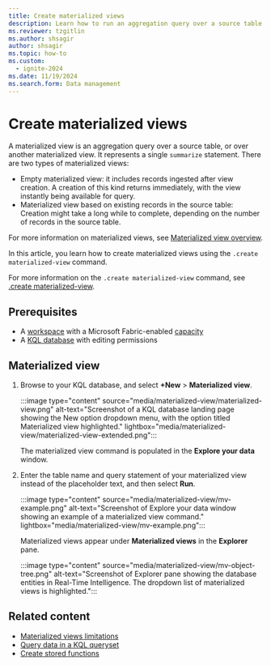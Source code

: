 ```yaml
---
title: Create materialized views
description: Learn how to run an aggregation query over a source table using materialized views in Real-Time Intelligence.
ms.reviewer: tzgitlin
ms.author: shsagir
author: shsagir
ms.topic: how-to
ms.custom:
  - ignite-2024
ms.date: 11/19/2024
ms.search.form: Data management
---
```

# Create materialized views

A materialized view is an aggregation query over a source table, or over another materialized view. It represents a single `summarize` statement. There are two types of materialized views:

* Empty materialized view: it includes records ingested after view creation. A creation of this kind returns immediately, with the view instantly being available for query.
* Materialized view based on existing records in the source table: Creation might take a long while to complete, depending on the number of records in the source table.

For more information on materialized views, see [Materialized view overview](/azure/data-explorer/kusto/management/materialized-views/materialized-view-overview?context=/fabric/context/context).

In this article, you learn how to create materialized views using the `.create materialized-view` command.

For more information on the `.create materialized-view` command, see [.create materialized-view](/azure/data-explorer/kusto/management/materialized-views/materialized-view-create?context=/fabric/context/context).

## Prerequisites

* A [workspace](../fundamentals/create-workspaces.md) with a Microsoft Fabric-enabled [capacity](../enterprise/licenses.md#capacity)
* A [KQL database](create-database.md) with editing permissions

## Materialized view

1. Browse to your KQL database, and select **+New** > **Materialized view**.

    :::image type="content" source="media/materialized-view/materialized-view.png" alt-text="Screenshot of a KQL database landing page showing the New option dropdown menu, with the option titled Materialized view highlighted."  lightbox="media/materialized-view/materialized-view-extended.png":::

    The materialized view command is populated in the **Explore your data** window.

1. Enter the table name and query statement of your materialized view instead of the placeholder text, and then select **Run**.

    :::image type="content" source="media/materialized-view/mv-example.png" alt-text="Screenshot of Explore your data window showing an example of a materialized view command." lightbox="media/materialized-view/mv-example.png":::

    Materialized views appear under **Materialized views** in the **Explorer** pane.

    :::image type="content" source="media/materialized-view/mv-object-tree.png" alt-text="Screenshot of Explorer pane showing the database entities in Real-Time Intelligence. The dropdown list of materialized views is highlighted.":::

## Related content

* [Materialized views limitations](/azure/data-explorer/kusto/management/materialized-views/materialized-views-limitations?context=/fabric/context/context)
* [Query data in a KQL queryset](kusto-query-set.md)
* [Create stored functions](create-functions.md)
